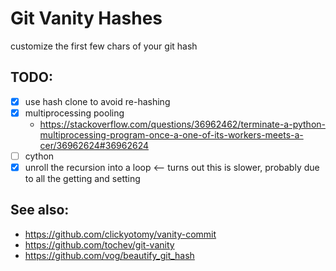 # Git Vanity Hashes

customize the first few chars of your git hash

## TODO:

* [x] use hash clone to avoid re-hashing
* [x] multiprocessing pooling
  * https://stackoverflow.com/questions/36962462/terminate-a-python-multiprocessing-program-once-a-one-of-its-workers-meets-a-cer/36962624#36962624
* [ ] cython
* [x] unroll the recursion into a loop  <-- turns out this is slower, probably due to all the getting and setting

## See also:

* https://github.com/clickyotomy/vanity-commit
* https://github.com/tochev/git-vanity
* https://github.com/vog/beautify_git_hash
